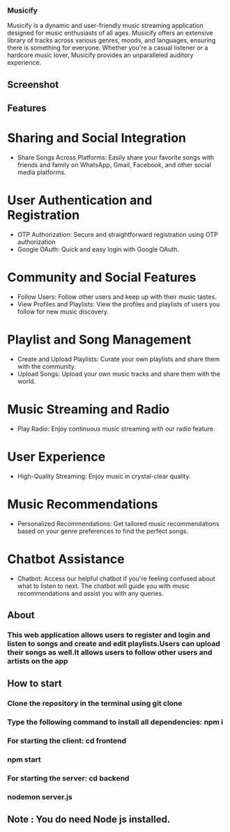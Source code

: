 ### Musicify
Musicify is a dynamic and user-friendly music streaming application designed for music enthusiasts of all ages. Musicify offers an extensive library of tracks across various genres, moods, and languages, ensuring there is something for everyone. Whether you're a casual listener or a hardcore music lover, Musicify provides an unparalleled auditory experience.

## Screenshot

## Features
# Sharing and Social Integration
- Share Songs Across Platforms: Easily share your favorite songs with friends and family on WhatsApp, Gmail, Facebook, and other social media platforms.

# User Authentication and Registration
- OTP Authorization: Secure and straightforward registration using OTP authorization
- Google OAuth: Quick and easy login with Google OAuth.

# Community and Social Features
- Follow Users: Follow other users and keep up with their music tastes.
- View Profiles and Playlists: View the profiles and playlists of users you follow for new music discovery.

# Playlist and Song Management
- Create and Upload Playlists: Curate your own playlists and share them with the community.
- Upload Songs: Upload your own music tracks and share them with the world.

# Music Streaming and Radio
- Play Radio: Enjoy continuous music streaming with our radio feature.

# User Experience
- High-Quality Streaming: Enjoy music in crystal-clear quality.

# Music Recommendations
- Personalized Recommendations: Get tailored music recommendations based on your genre preferences to find the perfect songs.

# Chatbot Assistance
- Chatbot: Access our helpful chatbot if you're feeling confused about what to listen to next. The chatbot will guide you with music recommendations and assist you with any queries.

## About
### This web application  allows users to register and login and listen to songs and create and edit playlists.Users can upload their songs as well.It allows users to follow other users and artists on the app
## How to start
### Clone the repository in the terminal using git clone <repo link>
### Type the following command to install all dependencies: npm i
### For starting the client: cd frontend
###                             npm start 
### For starting the server: cd backend
###                          nodemon server.js

## Note : You do need Node js installed.
